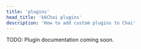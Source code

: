 ```yaml
---
title: 'plugins'
head_title: 'k6Chai plugins'
description: 'How to add custom plugins to Chai'
---
```


TODO: Plugin documentation coming soon.
